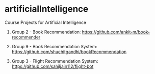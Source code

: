 # artificialIntelligence
Course Projects for Artificial Intelligence

1. Group 2 - Book Recommendation: https://github.com/ankit-m/book-recommender

2. Group 9 - Book Recommendation System: https://github.com/shuchitgandhi/bookRecommendation

3. Group 3 - Flight Recommendation System: https://github.com/sahiljain112/flight-bot

